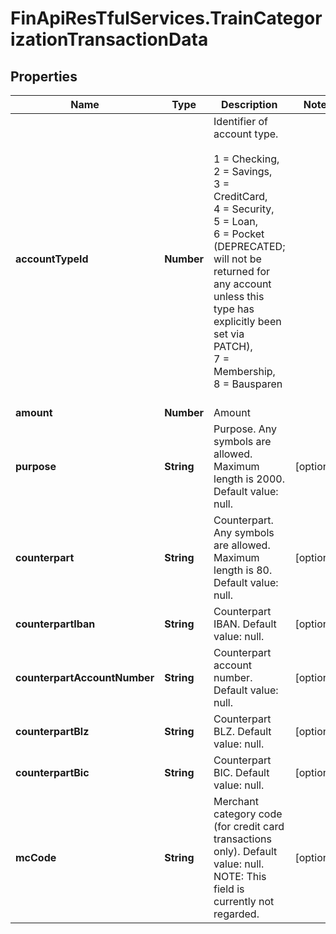# FinApiResTfulServices.TrainCategorizationTransactionData

## Properties
Name | Type | Description | Notes
------------ | ------------- | ------------- | -------------
**accountTypeId** | **Number** | Identifier of account type.<br/><br/>1 = Checking,<br/>2 = Savings,<br/>3 = CreditCard,<br/>4 = Security,<br/>5 = Loan,<br/>6 = Pocket (DEPRECATED; will not be returned for any account unless this type has explicitly been set via PATCH),<br/>7 = Membership,<br/>8 = Bausparen<br/><br/> | 
**amount** | **Number** | Amount | 
**purpose** | **String** | Purpose. Any symbols are allowed. Maximum length is 2000. Default value: null. | [optional] 
**counterpart** | **String** | Counterpart. Any symbols are allowed. Maximum length is 80. Default value: null. | [optional] 
**counterpartIban** | **String** | Counterpart IBAN. Default value: null. | [optional] 
**counterpartAccountNumber** | **String** | Counterpart account number. Default value: null. | [optional] 
**counterpartBlz** | **String** | Counterpart BLZ. Default value: null. | [optional] 
**counterpartBic** | **String** | Counterpart BIC. Default value: null. | [optional] 
**mcCode** | **String** | Merchant category code (for credit card transactions only). Default value: null. NOTE: This field is currently not regarded. | [optional] 


